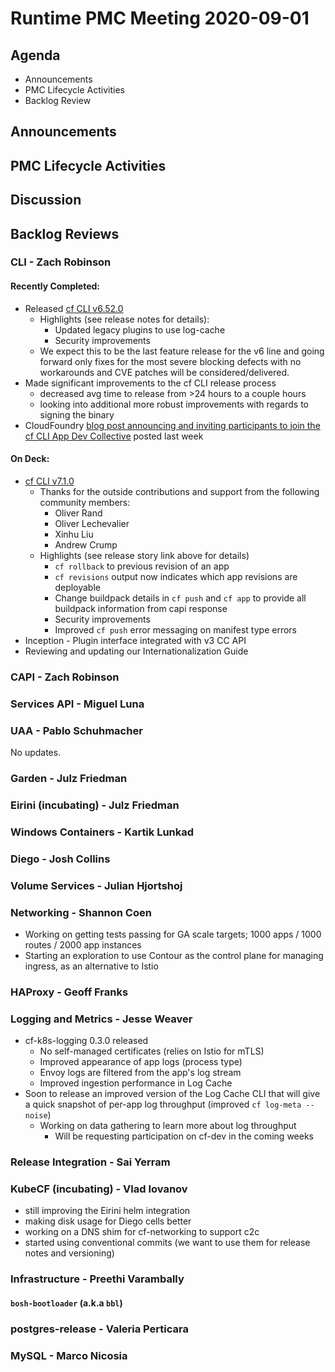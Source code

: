 # Runtime PMC Meeting 2020-09-01

## Agenda

* Announcements
* PMC Lifecycle Activities
* Backlog Review


## Announcements


## PMC Lifecycle Activities


## Discussion


## Backlog Reviews

### CLI - Zach Robinson

#### Recently Completed:
- Released [cf CLI v6.52.0](https://github.com/cloudfoundry/cli/releases/tag/v6.52.0)
  - Highlights (see release notes for details):
    - Updated legacy plugins to use log-cache
    - Security improvements
  - We expect this to be the last feature release for the v6 line and going forward only fixes for the most severe blocking defects with no workarounds and CVE patches will be considered/delivered.
- Made significant improvements to the cf CLI release process
  - decreased avg time to release from >24 hours to a couple hours
  - looking into additional more robust improvements with regards to signing the binary
- CloudFoundry [blog post announcing and inviting participants to join the cf CLI App Dev Collective](https://www.cloudfoundry.org/blog/join-the-cloud-foundry-cli-app-dev-collective/) posted last week
#### On Deck:
- [cf CLI v7.1.0](https://www.pivotaltracker.com/story/show/174330073)
  - Thanks for the outside contributions and support from the following community members:
    - Oliver Rand
    - Oliver Lechevalier
    - Xinhu Liu
    - Andrew Crump   
  - Highlights (see release story link above for details)
    - `cf rollback` to previous revision of an app
    - `cf revisions` output now indicates which app revisions are deployable
    - Change buildpack details in `cf push` and `cf app` to provide all buildpack information from capi response
    - Security improvements
    - Improved `cf push` error messaging on manifest type errors
- Inception - Plugin interface integrated with v3 CC API
- Reviewing and updating our Internationalization Guide


### CAPI - Zach Robinson


### Services API - Miguel Luna


### UAA - Pablo Schuhmacher
No updates.

### Garden - Julz Friedman


### Eirini (incubating) - Julz Friedman


### Windows Containers - Kartik Lunkad


### Diego - Josh Collins


### Volume Services - Julian Hjortshoj


### Networking - Shannon Coen

- Working on getting tests passing for GA scale targets; 1000 apps / 1000 routes / 2000 app instances
- Starting an exploration to use Contour as the control plane for managing ingress, as an alternative to Istio

### HAProxy - Geoff Franks


### Logging and Metrics - Jesse Weaver
- cf-k8s-logging 0.3.0 released
  - No self-managed certificates (relies on Istio for mTLS)
  - Improved appearance of app logs (process type)
  - Envoy logs are filtered from the app's log stream
  - Improved ingestion performance in Log Cache
- Soon to release an improved version of the Log Cache CLI that will give a quick snapshot of per-app log throughput (improved `cf log-meta --noise`)
  - Working on data gathering to learn more about log throughput
    - Will be requesting participation on cf-dev in the coming weeks

### Release Integration - Sai Yerram


### KubeCF (incubating) - Vlad Iovanov

- still improving the Eirini helm integration
- making disk usage for Diego cells better
- working on a DNS shim for cf-networking to support c2c
- started using conventional commits (we want to use them for release notes and versioning)

### Infrastructure - Preethi Varambally

#### `bosh-bootloader` (a.k.a `bbl`)


### postgres-release - Valeria Perticara


### MySQL - Marco Nicosia
